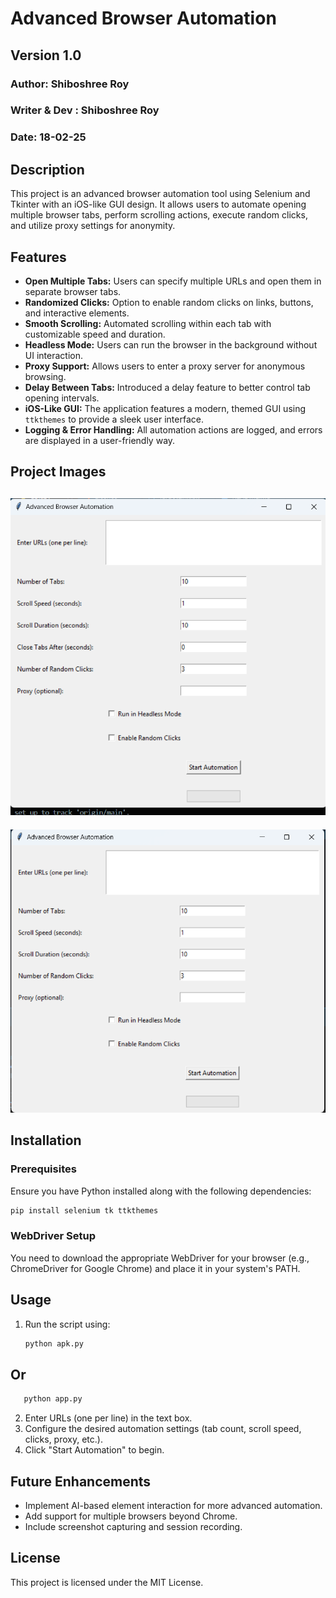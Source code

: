 # Advanced Browser Automation

## Version 1.0
### Author: Shiboshree Roy
### Writer & Dev : Shiboshree Roy
### Date: 18-02-25 

## Description
This project is an advanced browser automation tool using Selenium and Tkinter with an iOS-like GUI design. It allows users to automate opening multiple browser tabs, perform scrolling actions, execute random clicks, and utilize proxy settings for anonymity.

## Features
- **Open Multiple Tabs:** Users can specify multiple URLs and open them in separate browser tabs.
- **Randomized Clicks:** Option to enable random clicks on links, buttons, and interactive elements.
- **Smooth Scrolling:** Automated scrolling within each tab with customizable speed and duration.
- **Headless Mode:** Users can run the browser in the background without UI interaction.
- **Proxy Support:** Allows users to enter a proxy server for anonymous browsing.
- **Delay Between Tabs:** Introduced a delay feature to better control tab opening intervals.
- **iOS-Like GUI:** The application features a modern, themed GUI using `ttkthemes` to provide a sleek user interface.
- **Logging & Error Handling:** All automation actions are logged, and errors are displayed in a user-friendly way.


## Project Images

![APK GUI Image](./demo/apk_img.png)
---
![APP GUI Image](./demo/app.png)



## Installation
### Prerequisites
Ensure you have Python installed along with the following dependencies:
```sh
pip install selenium tk ttkthemes
```

### WebDriver Setup
You need to download the appropriate WebDriver for your browser (e.g., ChromeDriver for Google Chrome) and place it in your system's PATH.

## Usage
1. Run the script using:
   ```sh
   python apk.py
   ```
## Or
```sh
   python app.py
```
2. Enter URLs (one per line) in the text box.
3. Configure the desired automation settings (tab count, scroll speed, clicks, proxy, etc.).
4. Click "Start Automation" to begin.

## Future Enhancements
- Implement AI-based element interaction for more advanced automation.
- Add support for multiple browsers beyond Chrome.
- Include screenshot capturing and session recording.

## License
This project is licensed under the MIT License.

